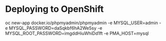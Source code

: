 # Deploying to OpenShift

oc new-app docker.io/phpmyadmin/phpmyadmin -e MYSQL_USER=admin -e MYSQL_PASSWORD=daSqkbf6hA2We5sy -e MYSQL_ROOT_PASSWORD=imgddHiuWhiDd1ft -e PMA_HOST=mysql
